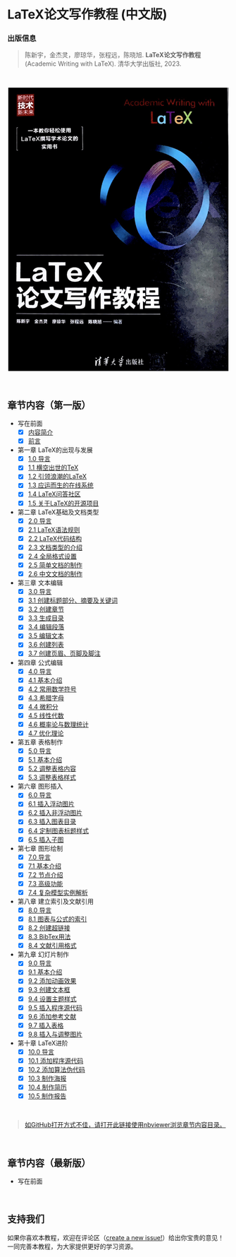 # LaTeX论文写作教程 (中文版)


### 出版信息

> 陈新宇，金杰灵，廖琼华，张程远，陈晓旭. **LaTeX论文写作教程** (Academic Writing with LaTeX). 清华大学出版社, 2023.

<br>

<p align="center">
<a href="https://github.com/xinychen/latex-cookbook/blob/main/cover.png">
<img src="cover.png" alt="drawing" width="500" align="middle"/>
</a>
</p>

<br>

## 章节内容（第一版）

- 写在前面
  - [x] [内容简介](https://nbviewer.org/github/xinychen/latex-cookbook/blob/main/version-1/chapter-0/intro.ipynb)
  - [x] [前言](https://nbviewer.org/github/xinychen/latex-cookbook/blob/main/version-1/chapter-0/preface.ipynb)
- 第一章 LaTeX的出现与发展
  - [x] [1.0 导言](https://nbviewer.jupyter.org/github/xinychen/latex-cookbook/blob/main/version-1/chapter-1/section0.ipynb)
  - [x] [1.1 横空出世的TeX](https://nbviewer.jupyter.org/github/xinychen/latex-cookbook/blob/main/version-1/chapter-1/section1.ipynb)
  - [x] [1.2 引领浪潮的LaTeX](https://nbviewer.jupyter.org/github/xinychen/latex-cookbook/blob/main/version-1/chapter-1/section2.ipynb)
  - [x] [1.3 应运而生的在线系统](https://nbviewer.jupyter.org/github/xinychen/latex-cookbook/blob/main/version-1/chapter-1/section3.ipynb)
  - [x] [1.4 LaTeX问答社区](https://nbviewer.jupyter.org/github/xinychen/latex-cookbook/blob/main/version-1/chapter-1/section4.ipynb)
  - [x] [1.5 关于LaTeX的开源项目](https://nbviewer.jupyter.org/github/xinychen/latex-cookbook/blob/main/version-1/chapter-1/section5.ipynb)
- 第二章 LaTeX基础及文档类型
  - [x] [2.0 导言](https://nbviewer.jupyter.org/github/xinychen/latex-cookbook/blob/main/version-1/chapter-2/section0.ipynb)
  - [x] [2.1 LaTeX语法规则](https://nbviewer.jupyter.org/github/xinychen/latex-cookbook/blob/main/version-1/chapter-2/section1.ipynb)
  - [x] [2.2 LaTeX代码结构](https://nbviewer.jupyter.org/github/xinychen/latex-cookbook/blob/main/version-1/chapter-2/section2.ipynb)
  - [x] [2.3 文档类型的介绍](https://nbviewer.jupyter.org/github/xinychen/latex-cookbook/blob/main/version-1/chapter-2/section3.ipynb)
  - [x] [2.4 全局格式设置](https://nbviewer.jupyter.org/github/xinychen/latex-cookbook/blob/main/version-1/chapter-2/section4.ipynb)
  - [x] [2.5 简单文档的制作](https://nbviewer.jupyter.org/github/xinychen/latex-cookbook/blob/main/version-1/chapter-2/section5.ipynb)
  - [x] [2.6 中文文档的制作](https://nbviewer.jupyter.org/github/xinychen/latex-cookbook/blob/main/version-1/chapter-2/section6.ipynb)
- 第三章 文本编辑
  - [x] [3.0 导言](https://nbviewer.jupyter.org/github/xinychen/latex-cookbook/blob/main/version-1/chapter-3/section0.ipynb)
  - [x] [3.1 创建标题部分、摘要及关键词](https://nbviewer.jupyter.org/github/xinychen/latex-cookbook/blob/main/version-1/chapter-3/section1.ipynb)
  - [x] [3.2 创建章节](https://nbviewer.jupyter.org/github/xinychen/latex-cookbook/blob/main/version-1/chapter-3/section2.ipynb)
  - [x] [3.3 生成目录](https://nbviewer.jupyter.org/github/xinychen/latex-cookbook/blob/main/version-1/chapter-3/section3.ipynb)
  - [x] [3.4 编辑段落](https://nbviewer.jupyter.org/github/xinychen/latex-cookbook/blob/main/version-1/chapter-3/section4.ipynb)
  - [x] [3.5 编辑文本](https://nbviewer.jupyter.org/github/xinychen/latex-cookbook/blob/main/chapter-3/section5.ipynb)
  - [x] [3.6 创建列表](https://nbviewer.jupyter.org/github/xinychen/latex-cookbook/blob/main/version-1/chapter-3/section6.ipynb)
  - [x] [3.7 创建页眉、页脚及脚注](https://nbviewer.jupyter.org/github/xinychen/latex-cookbook/blob/main/version-1/chapter-3/section7.ipynb)
- 第四章 公式编辑
  - [x] [4.0 导言](https://nbviewer.jupyter.org/github/xinychen/latex-cookbook/blob/main/version-1/chapter-4/section0.ipynb)
  - [x] [4.1 基本介绍](https://nbviewer.jupyter.org/github/xinychen/latex-cookbook/blob/main/version-1/chapter-4/section1.ipynb)
  - [x] [4.2 常用数学符号](https://nbviewer.jupyter.org/github/xinychen/latex-cookbook/blob/main/version-1/chapter-4/section2.ipynb)
  - [x] [4.3 希腊字母](https://nbviewer.jupyter.org/github/xinychen/latex-cookbook/blob/main/version-1/chapter-4/section3.ipynb)
  - [x] [4.4 微积分](https://nbviewer.jupyter.org/github/xinychen/latex-cookbook/blob/main/version-1/chapter-4/section4.ipynb)
  - [x] [4.5 线性代数](https://nbviewer.jupyter.org/github/xinychen/latex-cookbook/blob/main/version-1/chapter-4/section5.ipynb)
  - [x] [4.6 概率论与数理统计](https://nbviewer.jupyter.org/github/xinychen/latex-cookbook/blob/main/version-1/chapter-4/section6.ipynb)
  - [x] [4.7 优化理论](https://nbviewer.jupyter.org/github/xinychen/latex-cookbook/blob/main/version-1/chapter-4/section7.ipynb)
- 第五章 表格制作
  - [x] [5.0 导言](https://nbviewer.jupyter.org/github/xinychen/latex-cookbook/blob/main/version-1/chapter-5/new_section0.ipynb)
  - [x] [5.1 基本介绍](https://nbviewer.jupyter.org/github/xinychen/latex-cookbook/blob/main/version-1/chapter-5/new_section1.ipynb)
  - [x] [5.2 调整表格内容](https://nbviewer.jupyter.org/github/xinychen/latex-cookbook/blob/main/version-1/chapter-5/new_section2.ipynb)
  - [x] [5.3 调整表格样式](https://nbviewer.jupyter.org/github/xinychen/latex-cookbook/blob/main/version-1/chapter-5/new_section3.ipynb)
- 第六章 图形插入
  - [x] [6.0 导言](https://nbviewer.jupyter.org/github/xinychen/latex-cookbook/blob/main/version-1/chapter-6/section0.ipynb)
  - [x] [6.1 插入浮动图片](https://nbviewer.jupyter.org/github/xinychen/latex-cookbook/blob/main/version-1/chapter-6/section1.ipynb)
  - [x] [6.2 插入非浮动图片](https://nbviewer.jupyter.org/github/xinychen/latex-cookbook/blob/main/version-1/chapter-6/section2.ipynb)
  - [x] [6.3 插入图表目录](https://nbviewer.jupyter.org/github/xinychen/latex-cookbook/blob/main/version-1/chapter-6/section3.ipynb)
  - [x] [6.4 定制图表标题样式](https://nbviewer.jupyter.org/github/xinychen/latex-cookbook/blob/main/version-1/chapter-6/section4.ipynb)
  - [x] [6.5 插入子图](https://nbviewer.jupyter.org/github/xinychen/latex-cookbook/blob/main/version-1/chapter-6/section5.ipynb)
- 第七章 图形绘制
  - [x] [7.0 导言](https://nbviewer.jupyter.org/github/xinychen/latex-cookbook/blob/main/version-1/chapter-7/section0.ipynb)
  - [x] [7.1 基本介绍](https://nbviewer.jupyter.org/github/xinychen/latex-cookbook/blob/main/version-1/chapter-7/section1.ipynb)
  - [x] [7.2 节点介绍](https://nbviewer.jupyter.org/github/xinychen/latex-cookbook/blob/main/version-1/chapter-7/section2.ipynb)
  - [x] [7.3 高级功能](https://nbviewer.jupyter.org/github/xinychen/latex-cookbook/blob/main/version-1/chapter-7/section3.ipynb)
  - [x] [7.4 复杂模型实例解析](https://nbviewer.jupyter.org/github/xinychen/latex-cookbook/blob/main/version-1/chapter-7/section4.ipynb)
- 第八章 建立索引及文献引用
  - [x] [8.0 导言](https://nbviewer.jupyter.org/github/xinychen/latex-cookbook/blob/main/version-1/chapter-8/section0.ipynb)
  - [x] [8.1 图表与公式的索引](https://nbviewer.jupyter.org/github/xinychen/latex-cookbook/blob/main/version-1/chapter-8/section1.ipynb)
  - [x] [8.2 创建超链接](https://nbviewer.jupyter.org/github/xinychen/latex-cookbook/blob/main/version-1/chapter-8/section2.ipynb)
  - [x] [8.3 BibTex用法](https://nbviewer.jupyter.org/github/xinychen/latex-cookbook/blob/main/version-1/chapter-8/section3.ipynb)
  - [x] [8.4 文献引用格式](https://nbviewer.jupyter.org/github/xinychen/latex-cookbook/blob/main/version-1/chapter-8/section4.ipynb)
- 第九章 幻灯片制作
  - [x] [9.0 导言](https://nbviewer.jupyter.org/github/xinychen/latex-cookbook/blob/main/version-1/chapter-9/section0.ipynb)
  - [x] [9.1 基本介绍](https://nbviewer.jupyter.org/github/xinychen/latex-cookbook/blob/main/version-1/chapter-9/section1.ipynb)
  - [x] [9.2 添加动画效果](https://nbviewer.jupyter.org/github/xinychen/latex-cookbook/blob/main/version-1/chapter-9/section2.ipynb)
  - [x] [9.3 创建文本框](https://nbviewer.jupyter.org/github/xinychen/latex-cookbook/blob/main/version-1/chapter-9/section3.ipynb)
  - [x] [9.4 设置主题样式](https://nbviewer.jupyter.org/github/xinychen/latex-cookbook/blob/main/version-1/chapter-9/section4.ipynb)
  - [x] [9.5 插入程序源代码](https://nbviewer.jupyter.org/github/xinychen/latex-cookbook/blob/main/version-1/chapter-9/section5.ipynb)
  - [x] [9.6 添加参考文献](https://nbviewer.jupyter.org/github/xinychen/latex-cookbook/blob/main/version-1/chapter-9/section6.ipynb)
  - [x] [9.7 插入表格](https://nbviewer.jupyter.org/github/xinychen/latex-cookbook/blob/main/version-1/chapter-9/section7.ipynb)
  - [x] [9.8 插入与调整图片](https://nbviewer.jupyter.org/github/xinychen/latex-cookbook/blob/main/version-1/chapter-9/section8.ipynb)
- 第十章 LaTeX进阶
  - [x] [10.0 导言](https://nbviewer.jupyter.org/github/xinychen/latex-cookbook/blob/main/version-1/chapter-10/section0.ipynb)
  - [x] [10.1 添加程序源代码](https://nbviewer.jupyter.org/github/xinychen/latex-cookbook/blob/main/version-1/chapter-10/section1.ipynb)
  - [x] [10.2 添加算法伪代码](https://nbviewer.jupyter.org/github/xinychen/latex-cookbook/blob/main/version-1/chapter-10/section2.ipynb)
  - [x] [10.3 制作海报](https://nbviewer.jupyter.org/github/xinychen/latex-cookbook/blob/main/version-1/chapter-10/section3.ipynb)
  - [x] [10.4 制作简历](https://nbviewer.jupyter.org/github/xinychen/latex-cookbook/blob/main/version-1/chapter-10/section4.ipynb)
  - [x] [10.5 制作报告](https://nbviewer.jupyter.org/github/xinychen/latex-cookbook/blob/main/version-1/chapter-10/section5.ipynb)

<br>

> [如GitHub打开方式不佳，请打开此链接使用nbviewer浏览章节内容目录。](https://nbviewer.org/github/xinychen/latex-cookbook/blob/main/version-1/chapter-0/tableofcontents.ipynb)

<br>

## 章节内容（最新版）

- 写在前面

<br>

## 支持我们

如果你喜欢本教程，欢迎在评论区（[create a new issue!](https://github.com/xinychen/latex-cookbook/issues)）给出你宝贵的意见！一同完善本教程，为大家提供更好的学习资源。
